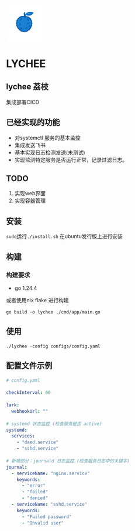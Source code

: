 


<img src="Source/title.png" alt="alt" width="20%">


# LYCHEE


## lychee 荔枝
集成部署CICD

## 已经实现的功能

* 对systemctl 服务的基本监控
* 集成发送飞书
* 基本实现日志检测发送(未测试)
* 实现监测特定服务是否运行正常，记录过滤日志。  

## TODO

1. 实现web界面
2. 实现容器管理


## 安装

`sudo`运行`./install.sh`  在ubuntu发行版上进行安装


## 构建

### 构建要求

* go 1.24.4  

或者使用nix flake 进行构建


```shell
go build -o lychee ./cmd/app/main.go 

```


## 使用

```shell
./lychee -config configs/config.yaml   

```


## 配置文件示例

```yaml
# config.yaml

checkInterval: 60

lark:
  webhookUrl: ""

# systemd 状态监控 (检查服务是否 active)
systemd:
  services:
    - "daed.service"
    - "sshd.service"

# 新增部分：journald 日志监控 (检查服务日志中的关键字)
journal:
  - serviceName: "nginx.service"
    keywords:
      - "error"
      - "failed"
      - "denied"
  - serviceName: "sshd.service"
    keywords:
      - "Failed password"
      - "Invalid user"

```


